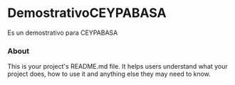 DemostrativoCEYPABASA
=====================

Es un demostrativo para CEYPABASA

### About

This is your project's README.md file. It helps users understand what your
project does, how to use it and anything else they may need to know.
